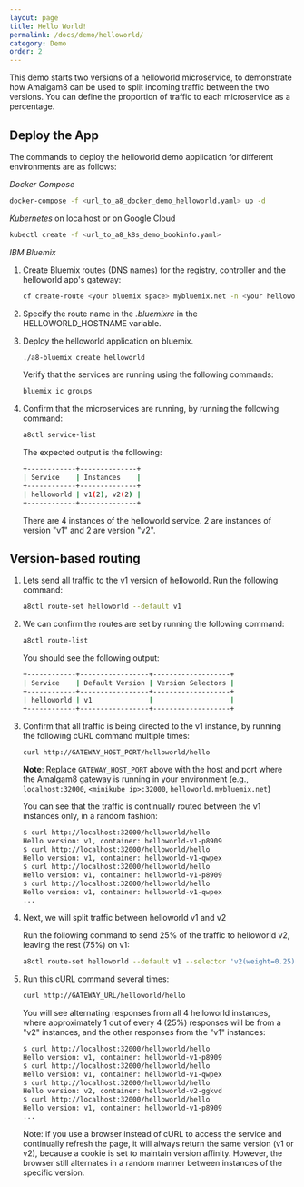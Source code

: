 ```yaml
---
layout: page
title: Hello World!
permalink: /docs/demo/helloworld/
category: Demo
order: 2
---
```


This demo starts two versions of a helloworld microservice, to demonstrate
how Amalgam8 can be used to split incoming traffic between the two
versions. You can define the proportion of traffic to each microservice as
a percentage.

## Deploy the App

The commands to deploy the helloworld demo application for different
environments are as follows:

_Docker Compose_
  
```bash
docker-compose -f <url_to_a8_docker_demo_helloworld.yaml> up -d
```

_Kubernetes_ on localhost or on Google Cloud

```bash
kubectl create -f <url_to_a8_k8s_demo_bookinfo.yaml>
```

_IBM Bluemix_

1. Create Bluemix routes (DNS names) for the registry, controller and the helloworld app's gateway:  

   ```bash
   cf create-route <your bluemix space> mybluemix.net -n <your helloworld route>
   ```

1. Specify the route name in the _.bluemixrc_ in the HELLOWORLD_HOSTNAME variable.

1. Deploy the helloworld application on bluemix.

   ```bash
   ./a8-bluemix create helloworld
   ```

   Verify that the services are running using the following commands: 

   ```bash
   bluemix ic groups
   ```

1. Confirm that the microservices are running, by running the following command:

   ```bash
   a8ctl service-list
   ```
    
   The expected output is the following:

   ```bash
   +------------+--------------+
   | Service    | Instances    |
   +------------+--------------+
   | helloworld | v1(2), v2(2) |
   +------------+--------------+
   ```

    There are 4 instances of the helloworld service. 2 are instances of version "v1" and 2 are version "v2". 

## Version-based routing

1. Lets send all traffic to the v1 version of helloworld. Run the following command:

   ```bash
   a8ctl route-set helloworld --default v1
   ```

1. We can confirm the routes are set by running the following command:

   ```bash
   a8ctl route-list
   ```

   You should see the following output:

   ```bash
   +------------+-----------------+-------------------+
   | Service    | Default Version | Version Selectors |
   +------------+-----------------+-------------------+
   | helloworld | v1              |                   |
   +------------+-----------------+-------------------+
   ```

1. Confirm that all traffic is being directed to the v1 instance, by running the following cURL command multiple times:

   ```bash
   curl http://GATEWAY_HOST_PORT/helloworld/hello
   ```

   **Note**: Replace `GATEWAY_HOST_PORT` above with the host and port where
   the Amalgam8 gateway is running in your environment (e.g., `localhost:32000`,
   `<minikube_ip>:32000`, `helloworld.mybluemix.net`)

   You can see that the traffic is continually routed between the v1 instances only, in a random fashion:

   ```bash
   $ curl http://localhost:32000/helloworld/hello
   Hello version: v1, container: helloworld-v1-p8909
   $ curl http://localhost:32000/helloworld/hello
   Hello version: v1, container: helloworld-v1-qwpex
   $ curl http://localhost:32000/helloworld/hello
   Hello version: v1, container: helloworld-v1-p8909
   $ curl http://localhost:32000/helloworld/hello
   Hello version: v1, container: helloworld-v1-qwpex
   ...
   ```

1. Next, we will split traffic between helloworld v1 and v2

   Run the following command to send 25% of the traffic to helloworld v2, leaving the rest (75%) on v1:
    
   ```bash
   a8ctl route-set helloworld --default v1 --selector 'v2(weight=0.25)'
   ```

1. Run this cURL command several times:

   ```bash
   curl http://GATEWAY_URL/helloworld/hello
   ```

   You will see alternating responses from all 4 helloworld instances, where approximately 1 out of every 4 (25%) responses
   will be from a "v2" instances, and the other responses from the "v1" instances:

   ```bash
   $ curl http://localhost:32000/helloworld/hello
   Hello version: v1, container: helloworld-v1-p8909
   $ curl http://localhost:32000/helloworld/hello
   Hello version: v1, container: helloworld-v1-qwpex
   $ curl http://localhost:32000/helloworld/hello
   Hello version: v2, container: helloworld-v2-ggkvd
   $ curl http://localhost:32000/helloworld/hello
   Hello version: v1, container: helloworld-v1-p8909
   ...
   ```

   Note: if you use a browser instead of cURL to access the service and continually refresh the page, 
   it will always return the same version (v1 or v2), because a cookie is set to maintain version affinity.
   However, the browser still alternates in a random manner between instances of the specific version.
